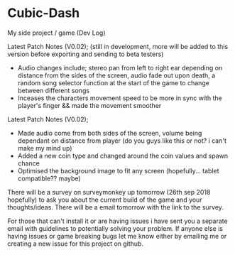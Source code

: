 # Cubic-Dash
My side project / game (Dev Log)

Latest Patch Notes (V0.02); (still in development, more will be added to this version before exporting and sending to beta testers)
- Audio changes include; stereo pan from left to right ear depending on distance from the sides of the screen, audio fade out upon death, a random song selector function at the start of the game to change between different songs
- Inceases the characters movement speed to be more in sync with the player's finger && made the movement smoother

Latest Patch Notes (V0.02);
- Made audio come from both sides of the screen, volume being dependant on distance from player (do you guys like this or not? i can't make my mind up)
- Added a new coin type and changed around the coin values and spawn chance 
- Optimised the background image to fit any screen (hopefully... tablet compatible?? maybe)

There will be a survey on surveymonkey up tomorrow (26th sep 2018 hopefully) to ask you about the current build of the game and your thoughts/ideas. There will be a email tomorrow with the link to the survey.

For those that can't install it or are having issues i have sent you a separate email with guidelines to potentially solving your problem. If anyone else is having issues or game breaking bugs let me know either by emailing me or creating a new issue for this project on github.


